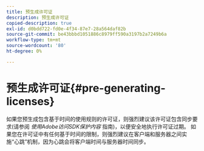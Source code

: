 ```yaml
---
title: 预生成许可证
description: 预生成许可证
copied-description: true
exl-id: d0bdd722-fd0e-4f34-87e7-28a564daf82b
source-git-commit: be43bbbd1051886c8979ff590a3197b2a7249b6a
workflow-type: tm+mt
source-wordcount: '80'
ht-degree: 0%

---
```


# 预生成许可证{#pre-generating-licenses}

如果您预生成包含基于时间的使用规则的许可证，则强烈建议该许可证包含同步要求(请参阅 *使用Adobe访问SDK保护内容* 指南)，以便安全地执行许可证过期。 如果您在许可证中有任何基于时间的限制，则强烈建议在客户端和服务器之间实施“心跳”机制，因为心跳会将客户端时间与服务器时间同步。
